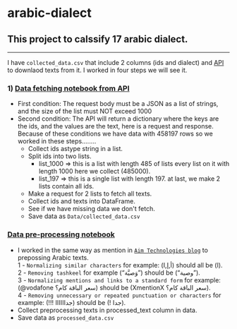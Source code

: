 # arabic-dialect
## This project to calssify 17 arabic dialect.
________________________
I have `collected_data.csv` that include 2 columns (ids and dialect) and [API](https://recruitment.aimtechnologies.co/ai-tasks) to downlaod texts from it.
I worked in four steps we will see it.<br>
### 1) [Data fetching notebook from API](https://github.com/AntoniosMalak/arabic-dialect/blob/main/data_fetching.ipynb)
- First condition: The request body must be a JSON as a list of strings, and the size of the list must NOT
exceed 1000
- Second condition: The API will return a dictionary where the keys are the ids, and the values are the text, here
is a request and response.
Because of these conditions we have data with 458197 rows so we worked in these steps........
  - Collect ids astype string in a list.
  - Split ids into two lists.
    - list_1000 => this is a list with length 485 of lists every list on it with length 1000 here we collect (485000).
    - list_197  => this is a single list with length 197.
    at last, we make 2 lists contain all ids.
  - Make a request for 2 lists to fetch all texts.
  - Collect ids and texts into DataFrame.
  - See if we have missing data we don't fetch.
  - Save data as `Data/collected_data.csv`

### [Data pre-processing notebook](https://github.com/AntoniosMalak/arabic-dialect/blob/main/data_pre-processing.ipynb)
- I worked in the same way as mention in [`Aim Technologies blog`](https://aimtechnologies.co/arabic-sentiment-analysis-blog.html?fbclid=IwAR0hlfhCOqd2xpJ3sGUb8yJbN0MzMq4dPPe6swuXwtdbCx1Mrn2I2wei3AM) to prepossing Arabic texts. <br>
    1 - `Normalizing similar characters` for example: (أ,إ,ا) should all be (ا). <br>
    2 - `Removing tashkeel` for example (“وَصيَّة”) should be (“وصية”). <br>
    3 - `Normalizing mentions and links to a standard form` for example: (@vodafone سعر الباقة كام؟) should be (XmentionX سعر الباقة كام؟).<br>
    4 - `Removing unnecessary or repeated punctuation or characters` for example: (!!! جداااااا) should be (! جدا).<br>
- Collect preprocessing texts in processed_text column in data.
- Save data as `processed_data.csv`
